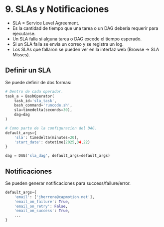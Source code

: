 # 9. SLAs y Notificaciones
- SLA = Service Level Agreement.
- Es la cantidad de tiempo que una tarea o un DAG deberia requerir para ejecutarse.
- Un SLA falla si alguna tarea o DAG excede el tiempo esperado.
- Si un SLA falla se envia un correo y se registra un log.
- Los SLAs que fallaron se pueden ver en la interfaz web (Browse -> SLA Misses).

## Definir un SLA
Se puede definir de dos formas:

```python
# Dentro de cada operador.
task_a = BashOperator(
    task_id='sla_task',
    bash_command='runcode.sh',
    sla=timedelta(seconds=30),
    dag=dag
)

# Como parte de la configuracion del DAG.
default_args={
    'sla': timedelta(minutes=20),
    'start_date': datetime(2025,04,22)
}

dag = DAG('sla_dag', default_args=default_args)
```

## Notificaciones
Se pueden generar notificaciones para success/failure/error.

```python
default_args={
    'email': ['jherrera@capmotion.net'],
    'email_on_failure': True,
    'email_on_retry': False,
    'email_on_success': True,
    ...
}
```
